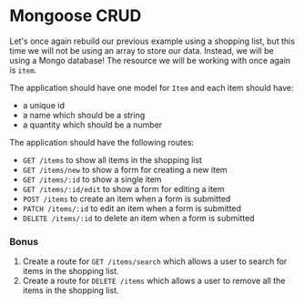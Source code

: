 # Mongoose CRUD

Let's once again rebuild our previous example using a shopping list, but this time we will not be using an array to store our data. Instead, we will be using a Mongo database! The resource we will be working with once again is `item`. 

The application should have one model for `Item` and each item should have:

- a unique id
- a name which should be a string
- a quantity which should be a number

The application should have the following routes:

- `GET /items` to show all items in the shopping list
- `GET /items/new` to show a form for creating a new item 
- `GET /items/:id` to show a single item 
- `GET /items/:id/edit` to show a form for editing a item 
- `POST /items` to create an item when a form is submitted 
- `PATCH /items/:id` to edit an item when a form is submitted 
- `DELETE /items/:id` to delete an item when a form is submitted 

### Bonus

1. Create a route for `GET /items/search` which allows a user to search for items in the shopping list.
2. Create a route for `DELETE /items` which allows a user to remove all the items in the shopping list.


